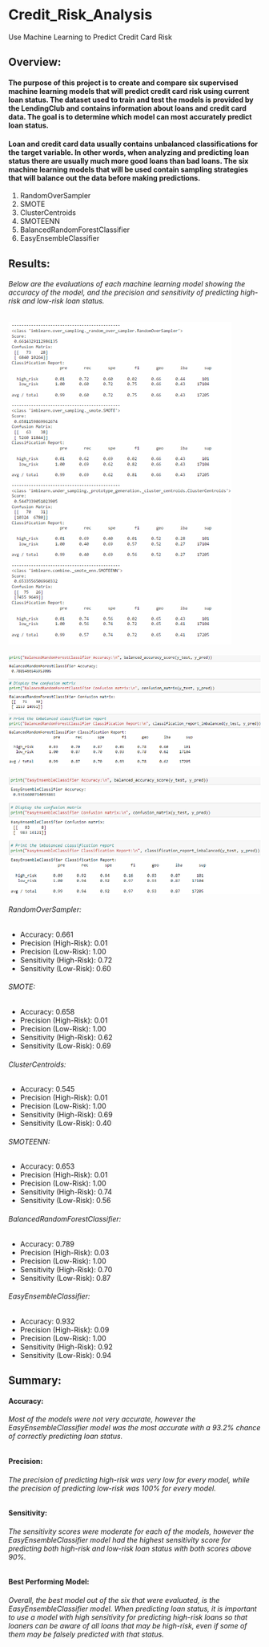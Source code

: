 # Credit_Risk_Analysis
Use Machine Learning to Predict Credit Card Risk

## Overview:
#### The purpose of this project is to create and compare six supervised machine learning models that will predict credit card risk using current loan status. The dataset used to train and test the models is provided by the LendingClub and contains information about loans and credit card data. The goal is to determine which model can most accurately predict loan status.
#### Loan and credit card data usually contains unbalanced classifications for the target variable. In other words, when analyzing and predicting loan status there are usually much more good loans than bad loans. The six machine learning models that will be used contain sampling strategies that will balance out the data before making predictions.
1. RandomOverSampler
2. SMOTE
3. ClusterCentroids
4. SMOTEENN
5. BalancedRandomForestClassifier
6. EasyEnsembleClassifier

## Results:
###### Below are the evaluations of each machine learning model showing the accuracy of the model, and the precision and sensitivity of predicting high-risk and low-risk loan status. 

<img src="https://github.com/eoweed/Credit_Risk_Analysis/blob/main/images/Resampling-Models-Evaluation.png">

####
<img src="https://github.com/eoweed/Credit_Risk_Analysis/blob/main/images/BalancedRandomForestClassifier.png">

####
<img src="https://github.com/eoweed/Credit_Risk_Analysis/blob/main/images/EasyEnsembleClassifier.png">

###### RandomOverSampler:
-	Accuracy: 0.661
-	Precision (High-Risk): 0.01
-	Precision (Low-Risk): 1.00
-	Sensitivity (High-Risk): 0.72
-	Sensitivity (Low-Risk): 0.60

###### SMOTE:
-	Accuracy: 0.658
-	Precision (High-Risk): 0.01
-	Precision (Low-Risk): 1.00
-	Sensitivity (High-Risk): 0.62
-	Sensitivity (Low-Risk): 0.69

###### ClusterCentroids:
-	Accuracy: 0.545
-	Precision (High-Risk): 0.01
-	Precision (Low-Risk): 1.00
-	Sensitivity (High-Risk): 0.69
-	Sensitivity (Low-Risk): 0.40

###### SMOTEENN:
-	Accuracy: 0.653
-	Precision (High-Risk): 0.01
-	Precision (Low-Risk): 1.00
-	Sensitivity (High-Risk): 0.74
-	Sensitivity (Low-Risk): 0.56

###### BalancedRandomForestClassifier:
-	Accuracy: 0.789
-	Precision (High-Risk): 0.03
-	Precision (Low-Risk): 1.00
-	Sensitivity (High-Risk): 0.70
-	Sensitivity (Low-Risk): 0.87

###### EasyEnsembleClassifier:
-	Accuracy: 0.932
-	Precision (High-Risk): 0.09
-	Precision (Low-Risk): 1.00
-	Sensitivity (High-Risk): 0.92
-	Sensitivity (Low-Risk): 0.94


## Summary:
#### Accuracy:
###### Most of the models were not very accurate, however the EasyEnsembleClassifier model was the most accurate with a 93.2% chance of correctly predicting loan status. 
#### Precision:
###### The precision of predicting high-risk was very low for every model, while the precision of predicting low-risk was 100% for every model.
#### Sensitivity:
###### The sensitivity scores were moderate for each of the models, however the EasyEnsembleClassifier model had the highest sensitivity score for predicting both high-risk and low-risk loan status with both scores above 90%.
#### Best Performing Model:
###### Overall, the best model out of the six that were evaluated, is the EasyEnsembleClassifier model. When predicting loan status, it is important to use a model with high sensitivity for predicting high-risk loans so that loaners can be aware of all loans that may be high-risk, even if some of them may be falsely predicted with that status. 